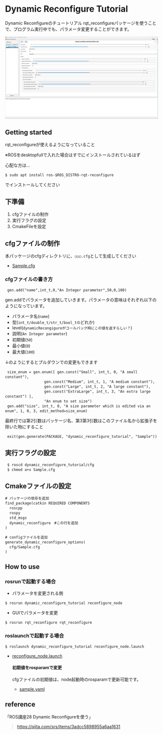 # Dynamic Reconfigure Tutorial

Dynamic Reconfigureのチュートリアル
rqt_reconfigureパッケージを使うことで、プログラム実行中でも、パラメータ変更することができます。

<div align="center">
    <img src="img/rqt_reconfigure.png" width="1080">
</div>

## Getting started
rqt_reconfigureが使えるようになっていること

※ROSをdesktopfullで入れた場合はすでにインストールされているはず

心配な方は…
```
$ sudo apt install ros-$ROS_DISTRO-rqt-reconfigure
```
でインストールしてください

## 下準備
1. cfgファイルの制作
1. 実行フラグの設定
1. CmakeFileを設定

## cfgファイルの制作
本パッケージのcfgディレクトリに、`○○○.cfg`として生成してください
  - [Sample.cfg](cfg/Sample.cfg)

### cfgファイルの書き方
```
 gen.add("name",int_t,0,"An Integer parameter",50,0,100)
```
gen.addでパラメータを追加していきます。パラメータの意味はそれぞれ以下のようになっています。
- パラメータ名(`name`)
- 型(`int_t/double_t/str_t/bool_tの`どれか)
- level(`dynamicRecongigureがコールバック時にこの値を返すらしい？`)
- 説明(`An Integer parameter`)
- 初期値(`50`)
- 最小値(`0`)
- 最大値(`100`)

↓のようにするとプルダウンでの変更もできます
```
 size_enum = gen.enum([ gen.const("Small", int_t, 0, "A small constant"),
                  gen.const("Medium", int_t, 1, "A medium constant"),
                  gen.const("Large", int_t, 2, "A large constant"),
                  gen.const("ExtraLarge", int_t, 3, "An extra large constant") ],
                  "An enum to set size")
 gen.add("size", int_t, 0, "A size parameter which is edited via an enum", 1, 0, 3, edit_method=size_enum)
```

最終行では第2引数はパッケージ名、第3第3引数はこのファイル名から拡張子を除いた物にすること
```
 exit(gen.generate(PACKAGE, "dynamic_reconfigure_tutorial", "Sample"))
```

## 実行フラグの設定
```
 $ roscd dynamic_reconfigure_tutorial/cfg
 $ chmod a+x Sample.cfg
```

## Cmakeファイルの設定
```
# パッケージの依存を追加
find_package(catkin REQUIRED COMPONENTS
  roscpp
  rospy
  std_msgs
  dynamic_reconfigure　#この行を追加
)
```

```
# configファイルを追加
generate_dynamic_reconfigure_options(
  cfg/Sample.cfg
)
```

## How to use
### rosrunで起動する場合
- パラメータを変更される側
```
$ rosrun dynamic_reconfigure_tutorial reconfigure_node
```
- GUIでパラメータを変更
```
$ rosrun rqt_reconfigure rqt_reconfigure
```

### roslaunchで起動する場合
```bash
$ roslaunch dynamic_reconfigure_tutorial reconfigure_node.launch
```
- [reconfigure_node.launch](launch/reconfigure_node.launch)

  #### 初期値をrosparamで変更
  cfgファイルの初期値は、node起動時のrosparamで更新可能です。
  - [sample.yaml](param/sample.yaml)

## reference
「ROS講座28 Dynamic Reconfigureを使う」
> https://qiita.com/srs/items/3adcc5898955a6aa1631
